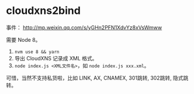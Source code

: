 cloudxns2bind
===================

事件： http://mp.weixin.qq.com/s/yGHn2PFN1XdvYz8xVsWmww

需要 Node 8。

1. `nvm use 8 && yarn`
1. 导出 CloudXNS 记录成 XML 格式。
1. `node index.js <XML文件名>`，如 `node index.js xxx.xml`。

可惜，当然不支持私货啦，比如 LINK, AX, CNAMEX, 301跳转, 302跳转, 隐式跳转。
